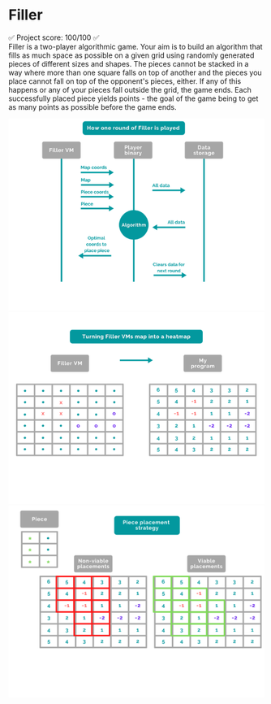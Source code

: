 # Filler
✅  Project score: 100/100  ✅  
Filler is a two-player algorithmic game. Your aim is to build an algorithm that fills as much space as possible on a given grid using randomly generated pieces of different sizes and shapes. The pieces cannot be stacked in a way where more than one square falls on top of another and the pieces you place cannot fall on top of the opponent's pieces, either. If any of this happens or any of your pieces fall outside the grid, the game ends. Each successfully placed piece yields points - the goal of the game being to get as many points as possible before the game ends.

![FillerRound](./RMSrcs/FillerRound.png)
![FillerHeatmap](./RMSrcs/FillerHeatmap.png)
![FillerPlacement](./RMSrcs/FillerPlacement.png)
